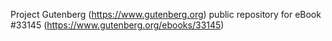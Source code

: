 Project Gutenberg (https://www.gutenberg.org) public repository for eBook #33145 (https://www.gutenberg.org/ebooks/33145)
